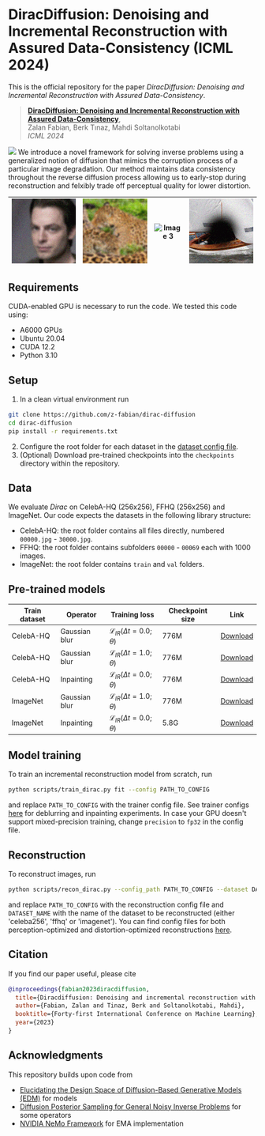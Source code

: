 # DiracDiffusion: Denoising and Incremental Reconstruction with Assured Data-Consistency (ICML 2024)

This is the official repository for the paper *DiracDiffusion: Denoising and Incremental Reconstruction with Assured Data-Consistency*.

> [**DiracDiffusion: Denoising and Incremental Reconstruction with Assured Data-Consistency**](https://openreview.net/pdf?id=ibwxzYCep9),  
> Zalan Fabian, Berk Tınaz, Mahdi Soltanolkotabi  
> *ICML 2024*  

![](assets/overview.png)
We introduce a novel framework for solving inverse problems using a generalized notion of diffusion that mimics the corruption process of a particular image degradation. Our method maintains data consistency throughout the reverse
diffusion process allowing us to early-stop during reconstruction and felxibly trade off perceptual quality for lower distortion.

| ![Image 1](assets/deblur_celeba256.gif) | ![Image 2](assets/deblur_imagenet.gif) | ![Image 3](assets/inpaint_celeba256.gif) | ![Image 4](assets/inpaint_imagenet.gif) |
|:-----------------------------------:|:-----------------------------------:|:-----------------------------------:|:-----------------------------------:|


## Requirements

CUDA-enabled GPU is necessary to run the code. We tested this code using:
- A6000 GPUs
- Ubuntu 20.04
- CUDA 12.2
- Python 3.10

## Setup
1. In a clean virtual environment run
```bash
git clone https://github.com/z-fabian/dirac-diffusion
cd dirac-diffusion
pip install -r requirements.txt
```
2. Configure the root folder for each dataset in the [dataset config file](configs/data/dataset_config.yaml).
3. (Optional) Download pre-trained checkpoints into the `checkpoints` directory within the repository.

## Data
We evaluate *Dirac* on CelebA-HQ (256x256), FFHQ (256x256) and ImageNet. Our code expects the datasets in the following library structure:
- CelebA-HQ: the root folder contains all files directly, numbered `00000.jpg` - `30000.jpg`.
- FFHQ: the root folder contains subfolders `00000` - `00069` each with 1000 images. 
- ImageNet: the root folder contains `train` and `val` folders.

## Pre-trained models
| Train dataset      | Operator   | Training loss  | Checkpoint size | Link |
| ------------ | ---------- | -------------- | --------------- | ---- |
| CelebA-HQ | Gaussian blur | $\mathcal{L}_{IR}(\Delta t=0.0; \theta)$     | 776M           | [Download](https://drive.google.com/file/d/1dWAr4tsfmOcKOH3MfRH0oRx9nrxbr5ld/view?usp=sharing) |
| CelebA-HQ | Gaussian blur | $\mathcal{L}_{IR}(\Delta t=1.0; \theta)$       | 776M            | [Download](https://drive.google.com/file/d/14byEkxJrJF-R96ujvzCElKxLruw-zRTk/view?usp=sharing) |
| CelebA-HQ | Inpainting   | $\mathcal{L}_{IR}(\Delta t=0.0; \theta)$         | 776M            | [Download](https://drive.google.com/file/d/1ZDrI8_2H7KCTvBCpteNnLHuSUq9ZEfH-/view?usp=sharing) |
| ImageNet | Gaussian blur   | $\mathcal{L}_{IR}(\Delta t=1.0; \theta)$         | 776M           | [Download](https://drive.google.com/file/d/1kxyHdV_cddg8TeuwOjS89KOW_SWVEgAZ/view?usp=sharing) |
| ImageNet| Inpainting | $\mathcal{L}_{IR}(\Delta t=0.0; \theta)$     | 5.8G            | [Download](https://drive.google.com/file/d/1vxfq7K9By_gVx9grcO3AFVb5D0IdGhCY/view?usp=sharing) |

## Model training
To train an incremental reconstruction model from scratch, run
```bash
python scripts/train_dirac.py fit --config PATH_TO_CONFIG
```
and replace `PATH_TO_CONFIG` with the trainer config file. See trainer configs [here](configs/trainer) for deblurring and inpainting experiments. In case your GPU doesn't support mixed-precision training, change `precision` to `fp32` in the config file.

## Reconstruction
To reconstruct images, run
```bash
python scripts/recon_dirac.py --config_path PATH_TO_CONFIG --dataset DATASET_NAME
```
and replace `PATH_TO_CONFIG` with the reconstruction config file and `DATASET_NAME` with the name of the dataset to be reconstructed (either 'celeba256', 'ffhq' or 'imagenet'). You can find config files for both perception-optimized and distortion-optimized reconstructions [here](configs/reconstruction).

## Citation

If you find our paper useful, please cite

```bibtex
@inproceedings{fabian2023diracdiffusion,
  title={Diracdiffusion: Denoising and incremental reconstruction with assured data-consistency},
  author={Fabian, Zalan and Tinaz, Berk and Soltanolkotabi, Mahdi},
  booktitle={Forty-first International Conference on Machine Learning},
  year={2023}
}
```

## Acknowledgments
This repository builds upon code from
- [Elucidating the Design Space of Diffusion-Based Generative Models (EDM)](https://github.com/NVlabs/edm) for models
- [Diffusion Posterior Sampling for General Noisy Inverse Problems](https://github.com/DPS2022/diffusion-posterior-sampling) for some operators
- [NVIDIA NeMo Framework](https://github.com/NVIDIA/NeMo/tree/main) for EMA implementation